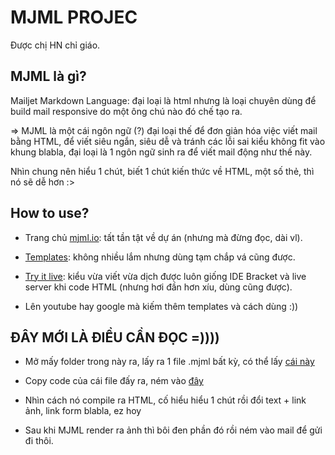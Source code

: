 <h1> MJML PROJEC</h1>

Được chị HN chỉ giáo.

<h2> MJML là gì? </h2>
Mailjet Markdown Language: đại loại là html nhưng là loại chuyên dùng để build mail responsive do một ông chú nào đó chế tạo ra.

=> MJML là một cái ngôn ngữ (?) đại loại thế để đơn giản hóa việc viết mail bằng HTML, để viết siêu ngắn, siêu dễ và tránh các lỗi sai kiểu không fit vào khung blabla, đại loại là 1 ngôn ngữ sinh ra để viết mail động như thế này.

Nhìn chung nên hiểu 1 chút, biết 1 chút kiến thức về HTML, một số thẻ, thì nó sẽ dễ hơn :>

<h2> How to use? </h2>

- Trang chủ [mjml.io](https://mjml.io/): tất tần tật về dự án (nhưng mà đừng đọc, dài vl).

- [Templates](https://mjml.io/templates/): không nhiều lắm nhưng dùng tạm chắp vá cũng được.

- [Try it live](https://mjml.io/try-it-live): kiểu vừa viết vừa dịch được luôn giống IDE Bracket và live server khi code HTML (nhưng hơi đần hơn xíu, dùng cũng được).

- Lên youtube hay google mà kiếm thêm templates và cách dùng :))

<h2> ĐÂY MỚI LÀ ĐIỀU CẦN ĐỌC =)))) </h2>

- Mở mấy folder trong này ra, lấy ra 1 file .mjml bất kỳ, có thể lấy [cái này](https://github.com/Haha6400/MJML/blob/96f11ac6e85f6d677a1f7441f206a864ede13f0d/formMail.mjml)

- Copy code của cái file đấy ra, ném vào [đây](https://mjml.io/try-it-live)

- Nhìn cách nó compile ra HTML, cố hiểu hiểu 1 chút rồi đổi text + link ảnh, link form blabla, ez hoy

- Sau khi MJML render ra ảnh thì bôi đen phần đó rồi ném vào mail để gửi đi thôi.
